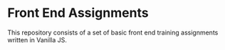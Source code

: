 # Front End Assignments

This repository consists of a set of basic front end training assignments written in Vanilla JS.
